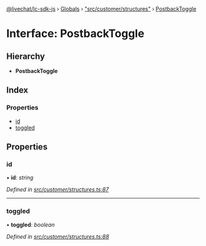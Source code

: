 [@livechat/lc-sdk-js](../README.md) › [Globals](../globals.md) › ["src/customer/structures"](../modules/_src_customer_structures_.md) › [PostbackToggle](_src_customer_structures_.postbacktoggle.md)

# Interface: PostbackToggle

## Hierarchy

* **PostbackToggle**

## Index

### Properties

* [id](_src_customer_structures_.postbacktoggle.md#id)
* [toggled](_src_customer_structures_.postbacktoggle.md#toggled)

## Properties

###  id

• **id**: *string*

*Defined in [src/customer/structures.ts:87](https://github.com/livechat/lc-sdk-js/blob/ac28f06/src/customer/structures.ts#L87)*

___

###  toggled

• **toggled**: *boolean*

*Defined in [src/customer/structures.ts:88](https://github.com/livechat/lc-sdk-js/blob/ac28f06/src/customer/structures.ts#L88)*
